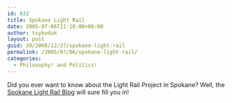 ```yaml
---
id: 632
title: Spokane Light Rail
date: 2005-07-06T21:10:00+00:00
author: tsykoduk
layout: post
guid: 30/2008/12/27/spokane-light-rail
permalink: /2005/07/06/spokane-light-rail/
categories:
  - Philosophy! and Politics!
---
```

<p>Did you ever want to know about the Light Rail Project in Spokane? Well, the <a href="http://spokanelightrail.blogspot.com/">Spokane Light Rail Blog</a> will sure fill you in!</p>